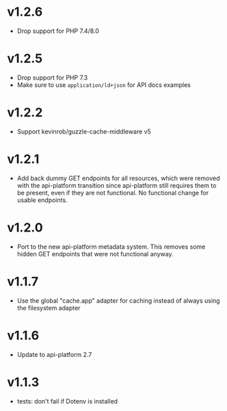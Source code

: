# v1.2.6

* Drop support for PHP 7.4/8.0

# v1.2.5

* Drop support for PHP 7.3
* Make sure to use `application/ld+json` for API docs examples

# v1.2.2

* Support kevinrob/guzzle-cache-middleware v5

# v1.2.1

* Add back dummy GET endpoints for all resources, which were removed with the api-platform transition since api-platform still requires them to be present, even if they are not functional. No functional change for usable endpoints.

# v1.2.0

* Port to the new api-platform metadata system. This removes some hidden GET endpoints that were not functional anyway.

# v1.1.7

* Use the global "cache.app" adapter for caching instead of always using the filesystem adapter

# v1.1.6

* Update to api-platform 2.7

# v1.1.3

* tests: don't fail if Dotenv is installed